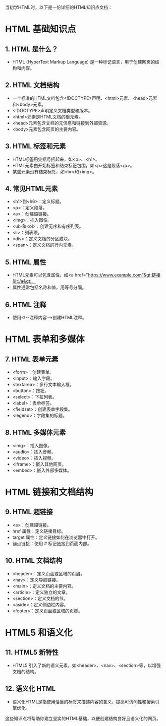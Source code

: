 当初学HTML时，以下是一份详细的HTML知识点文档：

# HTML 基础知识点

## 1. HTML 是什么？

- HTML (HyperText Markup Language) 是一种标记语言，用于创建网页的结构和内容。

## 2. HTML 文档结构

- 一个标准的HTML文档包含&lt;!DOCTYPE&gt;声明、&lt;html&gt;元素、&lt;head&gt;元素和&lt;body&gt;元素。
- &lt;!DOCTYPE&gt;声明定义文档类型和版本。
- &lt;html&gt;元素是HTML文档的根元素。
- &lt;head&gt;元素包含文档的元信息和链接到外部资源。
- &lt;body&gt;元素包含网页的主要内容。

## 3. HTML 标签和元素

- HTML标签用尖括号括起来，如&lt;p&gt;、&lt;h1&gt;。
- HTML元素由开始标签和结束标签包围，如&lt;p&gt;这是段落&lt;/p&gt;。
- 某些元素没有结束标签，如&lt;br&gt;和&lt;img&gt;。

## 4. 常见HTML元素

- &lt;h1&gt;到&lt;h6&gt;：定义标题。
- &lt;p&gt;：定义段落。
- &lt;a&gt;：创建超链接。
- &lt;img&gt;：插入图像。
- &lt;ul&gt;和&lt;ol&gt;：创建无序和有序列表。
- &lt;li&gt;：列表项。
- &lt;div&gt;：定义文档的分区或块。
- &lt;span&gt;：定义文档的行内元素。

## 5. HTML 属性

- HTML元素可以包含属性，如&lt;a href="https://www.example.com"&gt;链接&lt;/a&gt;。
- 属性通常包括名称和值，用等号分隔。

## 6. HTML 注释

- 使用&lt;!--注释内容--&gt;创建HTML注释。

# HTML 表单和多媒体

## 7. HTML 表单元素

- &lt;form&gt;：创建表单。
- &lt;input&gt;：输入字段。
- &lt;textarea&gt;：多行文本输入框。
- &lt;button&gt;：按钮。
- &lt;select&gt;：下拉列表。
- &lt;label&gt;：表单标签。
- &lt;fieldset&gt;：创建表单字段集。
- &lt;legend&gt;：字段集的标题。

## 8. HTML 多媒体元素

- &lt;img&gt;：插入图像。
- &lt;audio&gt;：插入音频。
- &lt;video&gt;：插入视频。
- &lt;iframe&gt;：嵌入其他网页。
- &lt;embed&gt;：嵌入外部多媒体。

# HTML 链接和文档结构

## 9. HTML 超链接

- &lt;a&gt;：创建超链接。
- href 属性：定义链接目标。
- target 属性：定义链接如何在浏览器中打开。
- 锚点链接：使用 # 标记链接到页面内部。

## 10. HTML 文档结构

- &lt;header&gt;：定义页面或区域的页眉。
- &lt;nav&gt;：定义导航链接。
- &lt;main&gt;：定义文档的主要内容。
- &lt;article&gt;：定义独立的文章。
- &lt;section&gt;：定义文档的节。
- &lt;aside&gt;：定义侧边栏内容。
- &lt;footer&gt;：定义页面或区域的页脚。

# HTML5 和语义化

## 11. HTML5 新特性

- HTML5 引入了新的语义元素，如&lt;header&gt;、&lt;nav&gt;、&lt;section&gt;等，以增强文档的结构。

## 12. 语义化 HTML

- 语义化HTML是指使用恰当的标签来描述内容的含义，提高可访问性和搜索引擎优化。

这些知识点将帮助你建立坚实的HTML基础，以便创建结构良好且语义化的网页。